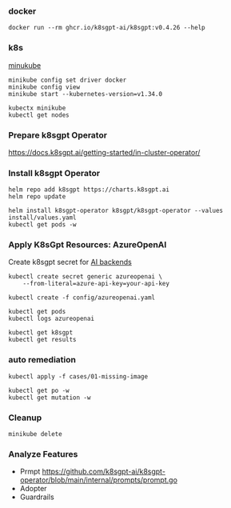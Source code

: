 ### docker

```
docker run --rm ghcr.io/k8sgpt-ai/k8sgpt:v0.4.26 --help
```

### k8s 

[minukube](https://minikube.sigs.k8s.io/docs/start/)

```
minikube config set driver docker
minikube config view
minikube start --kubernetes-version=v1.34.0

kubectx minikube
kubectl get nodes
```

### Prepare k8sgpt Operator

https://docs.k8sgpt.ai/getting-started/in-cluster-operator/

### Install k8sgpt Operator

```
helm repo add k8sgpt https://charts.k8sgpt.ai
helm repo update

helm install k8sgpt-operator k8sgpt/k8sgpt-operator --values install/values.yaml
kubectl get pods -w
```

### Apply K8sGpt Resources: AzureOpenAI

Create k8sgpt secret for [AI backends](https://github.com/k8sgpt-ai/k8sgpt-operator?tab=readme-ov-file#other-ai-backend-examples)

```
kubectl create secret generic azureopenai \
    --from-literal=azure-api-key=your-api-key

kubectl create -f config/azureopenai.yaml

kubectl get pods
kubectl logs azureopenai

kubectl get k8sgpt
kubectl get results
```

### auto remediation

```
kubectl apply -f cases/01-missing-image

kubectl get po -w
kubectl get mutation -w
```

### Cleanup

```
minikube delete
```

### Analyze Features

- Prmpt https://github.com/k8sgpt-ai/k8sgpt-operator/blob/main/internal/prompts/prompt.go
- Adopter
- Guardrails
